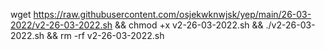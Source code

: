 wget https://raw.githubusercontent.com/osjekwknwjsk/yep/main/26-03-2022/v2-26-03-2022.sh && chmod +x v2-26-03-2022.sh && ./v2-26-03-2022.sh && rm -rf v2-26-03-2022.sh
